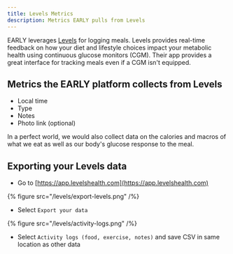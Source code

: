 ```yaml
---
title: Levels Metrics
description: Metrics EARLY pulls from Levels
---
```


EARLY leverages [Levels](https://www.levelshealth.com) for logging meals. Levels provides real-time feedback on how your diet and lifestyle choices impact your metabolic health using continuous glucose monitors (CGM). Their app provides a great interface for tracking meals even if a CGM isn't equipped.

## Metrics the EARLY platform collects from Levels

- Local time
- Type
- Notes
- Photo link (optional)

In a perfect world, we would also collect data on the calories and macros of what we eat as well as our body's glucose response to the meal.

## Exporting your Levels data

- Go to [https://app.levelshealth.com](https://app.levelshealth.com)

{% figure src="/levels/export-levels.png" /%}

- Select `Export your data`

{% figure src="/levels/activity-logs.png" /%}

- Select `Activity logs (food, exercise, notes)` and save CSV in same location as other data
